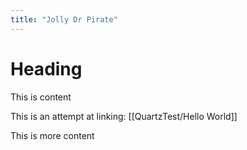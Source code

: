 ```yaml
---
title: "Jolly Dr Pirate"
---
```


# Heading

This is content

This is an attempt at linking: [[QuartzTest/Hello World]]

This is more content